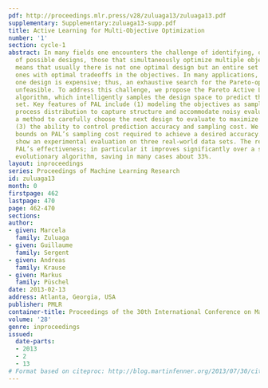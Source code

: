 ```yaml
---
pdf: http://proceedings.mlr.press/v28/zuluaga13/zuluaga13.pdf
supplementary: Supplementary:zuluaga13-supp.pdf
title: Active Learning for Multi-Objective Optimization
number: '1'
section: cycle-1
abstract: In many fields one encounters the challenge of identifying, out of a pool
  of possible designs, those that simultaneously optimize multiple objectives. This
  means that usually there is not one optimal design but an entire set of Pareto-optimal
  ones with optimal tradeoffs in the objectives. In many applications, evaluating
  one design is expensive; thus, an exhaustive search for the Pareto-optimal set is
  unfeasible. To address this challenge, we propose the Pareto Active Learning (PAL)
  algorithm, which intelligently samples the design space to predict the Pareto-optimal
  set. Key features of PAL include (1) modeling the objectives as samples from a Gaussian
  process distribution to capture structure and accommodate noisy evaluation; (2)
  a method to carefully choose the next design to evaluate to maximize progress; and
  (3) the ability to control prediction accuracy and sampling cost. We provide theoretical
  bounds on PAL’s sampling cost required to achieve a desired accuracy. Further, we
  show an experimental evaluation on three real-world data sets. The results show
  PAL’s effectiveness; in particular it improves significantly over a state-of-the-art
  evolutionary algorithm, saving in many cases about 33%.
layout: inproceedings
series: Proceedings of Machine Learning Research
id: zuluaga13
month: 0
firstpage: 462
lastpage: 470
page: 462-470
sections: 
author:
- given: Marcela
  family: Zuluaga
- given: Guillaume
  family: Sergent
- given: Andreas
  family: Krause
- given: Markus
  family: Püschel
date: 2013-02-13
address: Atlanta, Georgia, USA
publisher: PMLR
container-title: Proceedings of the 30th International Conference on Machine Learning
volume: '28'
genre: inproceedings
issued:
  date-parts:
  - 2013
  - 2
  - 13
# Format based on citeproc: http://blog.martinfenner.org/2013/07/30/citeproc-yaml-for-bibliographies/
---
```

